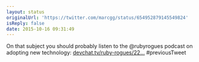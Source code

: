 ```yaml
---
layout: status
originalUrl: 'https://twitter.com/marcgg/status/654952879145549824'
isReply: false
date: 2015-10-16 09:31:49
---
```


On that subject you should probably listen to the @rubyrogues podcast on adopting new technology: [devchat.tv/ruby-rogues/22…](https://devchat.tv/ruby-rogues/229-rr-adopting-new-technology) #previousTweet
